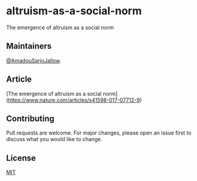 # altruism-as-a-social-norm
The emergence of altruism as a social norm

## Maintainers

[@AmadouSarjoJallow](https://github.com/AMS-JR).

## Article 
[The emergence of altruism as a social norm] (https://www.nature.com/articles/s41598-017-07712-9)

## Contributing
Pull requests are welcome. For major changes, please open an issue first to discuss what you would like to change.

## License
[MIT](LICENSE)
